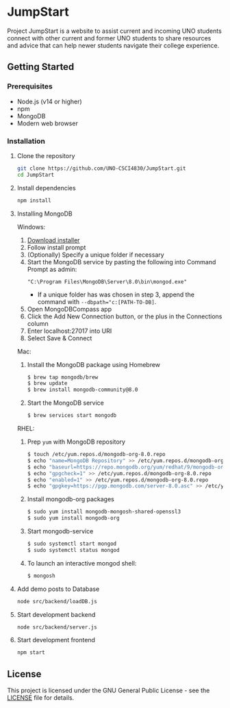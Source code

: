 # JumpStart

Project JumpStart is a website to assist current and incoming UNO students connect with other current and former UNO students to share resources and advice that can help newer students navigate their college experience.

## Getting Started

### Prerequisites

- Node.js (v14 or higher)
- npm
- MongoDB
- Modern web browser

### Installation

1. Clone the repository
   ```bash
   git clone https://github.com/UNO-CSCI4830/JumpStart.git
   cd JumpStart
   ```

2. Install dependencies
   ```bash
   npm install
   ```

3. Installing MongoDB
   
   Windows:
   1. [Download installer](https://fastdl.mongodb.org/windows/mongodb-windows-x86_64-8.0.3-signed.msi)
   2. Follow install prompt
   3. (Optionally) Specify a unique folder if necessary
   4. Start the MongoDB service by pasting the following into Command Prompt as admin:
      ```
      "C:\Program Files\MongoDB\Server\8.0\bin\mongod.exe" 
      ```
      - If a unique folder has was chosen in step 3, append the command with `--dbpath="c:[PATH-TO-DB]`.
   5. Open MongoDBCompass app
   6. Click the Add New Connection button, or the plus in the Connections column
   7. Enter localhost:27017 into URI
   8. Select Save & Connect

   Mac:
   1. Install the MongoDB package using Homebrew
      ```bash
      $ brew tap mongodb/brew
      $ brew update
      $ brew install mongodb-community@8.0
      ```
   2. Start the MongoDB service
      ```bash
      $ brew services start mongodb
      ```

   RHEL:
   1. Prep `yum` with MongoDB repository
      ```bash
      $ touch /etc/yum.repos.d/mongodb-org-8.0.repo
      $ echo "name=MongoDB Repository" >> /etc/yum.repos.d/mongodb-org-8.0.repo
      $ echo "baseurl=https://repo.mongodb.org/yum/redhat/9/mongodb-org/8.0/x86_644/" >> /etc/yum.repos.d/mongodb-org-8.0.repo
      $ echo "gpgcheck=1" >> /etc/yum.repos.d/mongodb-org-8.0.repo
      $ echo "enabled=1" >> /etc/yum.repos.d/mongodb-org-8.0.repo
      $ echo "gpgkey=https://pgp.mongodb.com/server-8.0.asc" >> /etc/yum.repos.d/mongodb-org-8.0.repo
      ```
   2. Install mongodb-org packages
      ```bash
      $ sudo yum install mongodb-mongosh-shared-openssl3
      $ sudo yum install mongodb-org
      ```
   3. Start mongodb-service
      ```bash
      $ sudo systemctl start mongod
      $ sudo systemctl status mongod
      ```
   4. To launch an interactive mongod shell:
      ```bash
      $ mongosh
      ```
4. Add demo posts to Database
   ```bash
   node src/backend/loadDB.js
   ```
   
5. Start development backend
   ```bash
   node src/backend/server.js
   ```

3. Start development frontend
      ```bash
      npm start
      ```

## License

This project is licensed under the GNU General Public License - see the [LICENSE](LICENSE) file for details.
